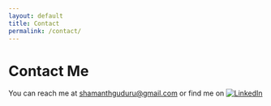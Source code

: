 ```yaml
---
layout: default
title: Contact
permalink: /contact/
---
```


# Contact Me
You can reach me at shamanthguduru@gmail.com or find me on [![LinkedIn](/assets/linkedin-icon.png)](https://www.linkedin.com/in/shamanth-guduru/)  
